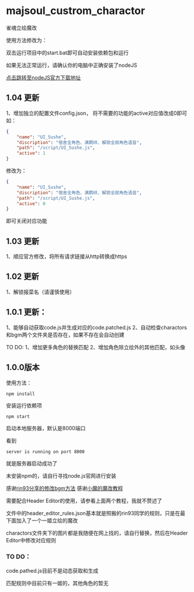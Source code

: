 # majsoul_custrom_charactor
雀魂立绘魔改

使用方法修改为：

双击运行项目中的start.bat即可自动安装依赖包和运行

如果无法正常运行，请确认你的电脑中正确安装了nodeJS

[点击跳转至nodeJS官方下载地址](http://nodejs.cn/download/)

## 1.04 更新
1、增加独立的配置文件config.json， 将不需要的功能的active对应值改成0即可
如：

```json
{
    "name": "UI_Sushe",    
    "discription": "宿舍全角色、满羁绊、解锁全部角色语音",    
    "path": "/script/UI_Sushe.js",    
    "active": 1    
}
```

修改为：

```json
{
    "name": "UI_Sushe",
    "discription": "宿舍全角色、满羁绊、解锁全部角色语音",
    "path": "/script/UI_Sushe.js",    
    "active": 0    
}
```

即可关闭对应功能

## 1.03 更新
1、顺应官方修改，将所有请求链接从http转换成https

## 1.02 更新
1、解锁报菜名（请谨慎使用）

## 1.0.1 更新：

1、能够自动获取code.js并生成对应的code.patched.js
2、自动检查charactors和bgm两个文件夹是否存在，如果不存在会自动创建

TO DO:
1、增加更多角色的替换匹配
2、增加角色除立绘外的其他匹配，如头像

## 1.0.0版本

使用方法：

`npm install 
`

安装运行依赖项

`npm start`

启动本地服务器，默认是8000端口

看到

`server is running on port 8000`

就是服务器启动成功了

未安装npm的，请自行寻找node.js官网进行安装

感谢[rin93分享的修改bgm方法](https://github.com/rin93/majsoul_custom_bgm)
感谢[小魔的魔改教程](https://lietxia.github.io/#index.md)

需要配合Header Editor的使用，请参看上面两个教程，我就不赘述了

文件中的header_editor_rules.json基本就是照搬的rin93同学的规则，只是在最下面加入了一个一姬立绘的魔改

charactors文件夹下的图片都是我随便在网上找的，请自行替换，然后在Header Editor中修改对应规则

### TO DO：
code.pathed.js目前不是动态获取和生成

匹配规则中目前只有一姬的，其他角色的暂无

